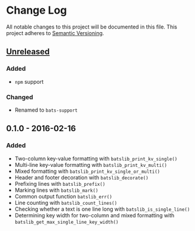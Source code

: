 # Change Log

All notable changes to this project will be documented in this file.
This project adheres to [Semantic Versioning](http://semver.org/).


## [Unreleased]

### Added

- `npm` support

### Changed

- Renamed to `bats-support`


## 0.1.0 - 2016-02-16

### Added

- Two-column key-value formatting with `batslib_print_kv_single()`
- Multi-line key-value formatting with `batslib_print_kv_multi()`
- Mixed formatting with `batslib_print_kv_single_or_multi()`
- Header and footer decoration with `batslib_decorate()`
- Prefixing lines with `batslib_prefix()`
- Marking lines with `batslib_mark()`
- Common output function `batslib_err()`
- Line counting with `batslib_count_lines()`
- Checking whether a text is one line long with
  `batslib_is_single_line()`
- Determining key width for two-column and mixed formatting with
  `batslib_get_max_single_line_key_width()`


[Unreleased]: https://github.com/ztombol/varrick/compare/v0.1.0...HEAD
